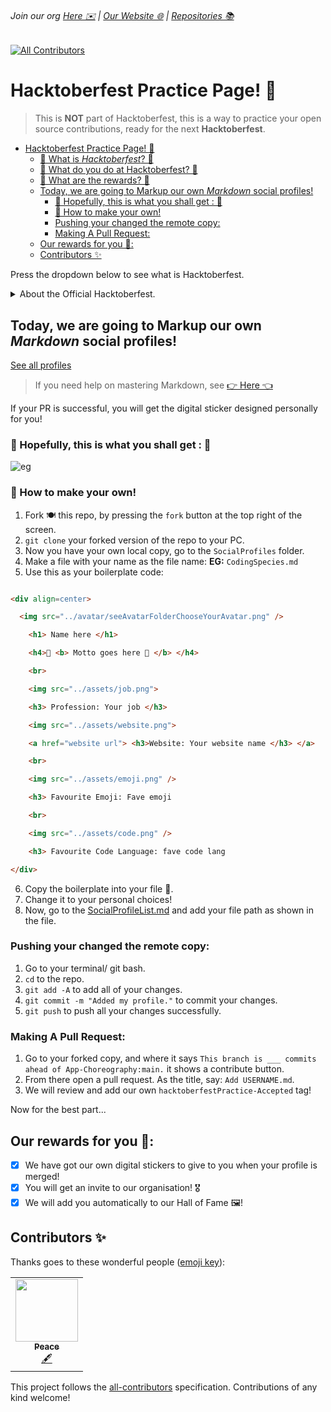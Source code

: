 ###### Join our org [Here ✉️](https://github.com/App-Choreography/Get-An-Invite/issues/new?assignees=CodingSpecies&labels=Organisation+Invite%21+%F0%9F%93%A8&template=please-can-i-join-this-organisation------.md&title=Please+Can+I+Join+This+Organisation%3F+%F0%9F%A5%BA%F0%9F%99%8F") | [Our Website 🌐](https://app-choreography.github.io/) | [Repositories 📚](https://github.com/orgs/App-Choreography/repositories)
<!-- ALL-CONTRIBUTORS-BADGE:START - Do not remove or modify this section -->
[![All Contributors](https://img.shields.io/badge/all_contributors-1-orange.svg?style=flat-square)](#contributors-)
<!-- ALL-CONTRIBUTORS-BADGE:END -->

# Hacktoberfest Practice Page! 📃

> This is **NOT** part of Hacktoberfest, this is a way to practice your open source contributions, ready for the next **Hacktoberfest**.
- [Hacktoberfest Practice Page! 📃](#hacktoberfest-practice-page-)
    - [💬 What is *Hacktoberfest*? 💬](#-what-is-hacktoberfest-)
    - [💬 What do you do at Hacktoberfest? 💬](#-what-do-you-do-at-hacktoberfest-)
    - [💬 What are the rewards? 💬](#-what-are-the-rewards-)
  - [Today, we are going to Markup our own *Markdown* social profiles!](#today-we-are-going-to-markup-our-own-markdown-social-profiles)
    - [🤞 Hopefully, this is what you shall get : 🤞](#-hopefully-this-is-what-you-shall-get--)
    - [🧾 How to make your own!](#-how-to-make-your-own)
    - [Pushing your changed the remote copy:](#pushing-your-changed-the-remote-copy)
    - [Making A Pull Request:](#making-a-pull-request)
  - [Our rewards for you 🥇:](#our-rewards-for-you-)
  - [Contributors ✨](#contributors-)

Press the dropdown below to see what is Hacktoberfest.
<details close>
    <summary> About the Official Hacktoberfest. </summary> 

### 💬 What is *Hacktoberfest*? 💬
Hacktoberfest is a celebration 🎊 of contributing to open source at Github! Every year, on the month of October, this event begins. 

### 💬 What do you do at Hacktoberfest? 💬
For the repos that have signed up to Hacktoberfest, you can contribute to and make a pr, to hope for a **Hacktoberfest-Accepted** tag on your PR. Once you have `4` valid PR's, you have completed Hacktoberfest!

### 💬 What are the rewards? 💬
Once all 4 valid PR's are completed, you will get the option for some c😎😎l *swag* or the option to plant a tree 🌲. But the best reward is... you have learned open source 🤗.

</details>

## Today, we are going to Markup our own *Markdown* social profiles!

[See all profiles](./SocialProfileList.md)

> If you need help on mastering Markdown, see [👉 Here 👈](https://www.markdownguide.org/)

If your PR is successful, you will get the digital sticker designed personally for you!
### 🤞 Hopefully, this is what you shall get : 🤞

![eg](https://user-images.githubusercontent.com/70807500/155803634-4b4b2236-5304-4810-9919-a120f53136ec.png)

### 🧾 How to make your own!

1. Fork 🍽️ this repo, by pressing the `fork` button at the top right of the screen.
2. `git clone` your forked version of the repo to your PC.
3. Now you have your own local copy, go to the `SocialProfiles` folder.
4. Make a file with your name as the file name:
**EG:**
`CodingSpecies.md`
5. Use this as your boilerplate code:

```html 

<div align=center>

  <img src="../avatar/seeAvatarFolderChooseYourAvatar.png" />

    <h1> Name here </h1>

    <h4>💭 <b> Motto goes here 💭 </b> </h4>

    <br>

    <img src="../assets/job.png">

    <h3> Profession: Your job </h3>

    <img src="../assets/website.png">

    <a href="website url"> <h3>Website: Your website name </h3> </a>

    <br>

    <img src="../assets/emoji.png" />

    <h3> Favourite Emoji: Fave emoji

    <br>

    <img src="../assets/code.png" />

    <h3> Favourite Code Language: fave code lang

</div> 

```
6. Copy the boilerplate into your file 📂.
7. Change it to your personal choices!
8. Now, go to the [SocialProfileList.md](./SocialProfileList.md) and add your file path as shown in the file.

### Pushing your changed the remote copy:

1. Go to your terminal/ git bash.
2. `cd` to the repo.
3. `git add -A` to add all of your changes.
4. `git commit -m "Added my profile."` to commit your changes.
5. `git push` to push all your changes successfully.

### Making A Pull Request: 
1. Go to your forked copy, and where it says `This branch is ___ commits ahead of App-Choreography:main.` it shows a contribute button.
2. From there open a pull request. As the title, say: `Add USERNAME.md`.
3. We will review and add our own `hacktoberfestPractice-Accepted` tag!

Now for the best part...

## Our rewards for you 🥇:

- [x] We have got our own digital stickers to give to you when your profile is merged!
- [x] You will get an invite to our organisation! 🎖️
- [x] We will add you automatically to our Hall of Fame 🖼️!

## Contributors ✨

Thanks goes to these wonderful people ([emoji key](https://allcontributors.org/docs/en/emoji-key)):

<!-- ALL-CONTRIBUTORS-LIST:START - Do not remove or modify this section -->
<!-- prettier-ignore-start -->
<!-- markdownlint-disable -->
<table>
  <tr>
    <td align="center"><a href="https://www.linkedin.com/in/peace-cyebukayire-b4a810187/"><img src="https://avatars.githubusercontent.com/u/55869293?v=4?s=100" width="100px;" alt=""/><br /><sub><b>Peace</b></sub></a><br /><a href="#content-Cyebukayire" title="Content">🖋</a></td>
  </tr>
</table>

<!-- markdownlint-restore -->
<!-- prettier-ignore-end -->

<!-- ALL-CONTRIBUTORS-LIST:END -->

This project follows the [all-contributors](https://github.com/all-contributors/all-contributors) specification. Contributions of any kind welcome!

